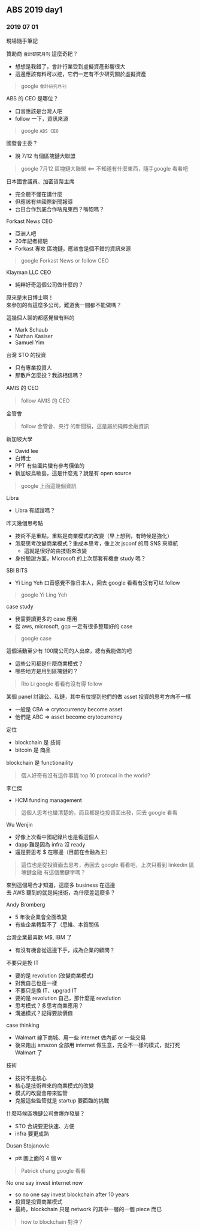 ## ABS 2019 day1
### 2019 07 01

現場隨手筆記

贊助商 `會計研究月刊` 這麼奇耙？
- 想想是我錯了，會計行業受到虛擬資產影響很大
- 這邊應該有料可以挖，它們一定有不少研究關於虛擬資產

> google `會計研究月刊`

ABS 的 CEO 是哪位？
- 口音應該是台灣人吧
- follow 一下，資訊來源

> google `ABS CEO`

國發會主委？
- 說 7/12 有個區塊鏈大聯盟

> google 7月12 區塊鏈大聯盟 <== 不知道有什麼東西，隨手google 看看吧

日本國會議員、加密貨幣主席
- 完全聽不懂在講什麼
- 但應該有些國際新聞報導
- 台日合作到底合作啥鬼東西？嘴砲嗎？

Forkast News CEO
- 亞洲人吧
- 20年記者經驗
- Forkast 專攻 區塊鏈，應該會是個不錯的資訊來源

> google Forkast News or follow CEO

Klayman LLC CEO
- 純粹好奇這個公司做什麼的？

原來是末日博士啊！  
來參加的有這麼多公司，難道我一間都不能做嗎？  

這幾個人聊的都感覺蠻有料的
- Mark Schaub
- Nathan Kasiser
- Samuel Yim

台灣 STO 的投資
- 只有專業投資人
- 那散戶怎麼投？我該相信嗎？

AMIS 的 CEO
> follow AMIS 的 CEO

金管會
> follow 金管會、央行 的新聞稿，這是屬於純粹金融資訊

新加坡大學
- David lee
- 白博士
- PPT 有些圖片蠻有參考價值的
- 新加坡烏敏島，這是什麼鬼？說是有 open source

> google 上面這幾個資訊


Libra
- Libra 有認證嗎？

昨天幾個思考點
- 技術不是重點，重點是商業模式的改變（早上想到，有時候是強化）
- 怎麼思考改變商業模式？重成本思考，像上次 jsconf 的用 SNS 來導航
  - 這就是很好的由技術來改變
- 身份驗證方面，Microsoft 的上次那套有機會 study 嗎？

SBI BITS
- Yi Ling Yeh 口音感覺不像日本人，回去 google 看看有沒有可以 follow

> google Yi Ling Yeh

case study
- 我需要讀更多的 case 應用
- 從 aws, microsoft, gcp 一定有很多整理好的 case

> google case

這個活動至少有 100間公司的人出席，總有我能做的吧
- 這些公司都是什麼商業模式？
- 哪些地方是用到區塊鏈的？

> Rio Li google 看看有沒有得 follow

某個 panel 討論公、私鏈，其中有位提到他們的做 asset 投資的思考方向不一樣
- 一般是 CBA => crytocurrency become asset
- 他們是 ABC => asset become crytocurrency

定位
- blockchain 是 技術
- bitcoin 是 商品

blockchain 是 functionaility

> 個人好奇有沒有這件事情 top 10 protocal in the world?

李仁傑
- HCM funding management

> 這個人思考也蠻清楚的，而且都是從投資面出發，回去 google 看看

Wu Wenjin
- 好像上次看中國紀錄片也是看這個人
- dapp 難是因為 infra 沒 ready
- 還是要思考 $ 在哪邊（目前在金融為主）

> 這位也是從投資面去思考，再回去 google 看看吧，上次只看到 linkedin
> 區塊鏈金融 有這個關鍵字嗎？

來到這個場合才知道，這麼多 business 在這邊  
去 AWS 聽到的就是純技術，為什麼差這麼多？  

Andy Bromberg
- 5 年後企業會全面改變
- 有些企業轉型不了（思維、本質關係

台灣企業最喜歡 M$, IBM 了
- 有沒有機會從這邊下手，成為企業的顧問？

不要只是換 IT
- 要的是 revolution (改變商業模式)
- 對我自己也是一樣
 - 不要只是換 IT、upgrad IT
 - 要的是 revolution 自己，那什麼是 revolution
  - 思考模式？多思考商業應用？
  - 溝通模式？記得要談價值

case thinking
- Walmart 線下商城、用一些 internet 做內部 or 一些交易
- 後來跑出 amazon 全部用 internet 做生意，完全不一樣的模式，就打死 Walmart 了

技術
- 技術不是核心
- 核心是技術帶來的商業模式的改變
- 模式的改變會帶來監管
- 克服這些監管就是 startup 要面臨的挑戰

什麼時候區塊鏈公司會爆炸發展？
- STO 合規要更快速、方便
- infra 要更成熟

Dusan Stojanovic
- ptt 圖上面的 4 個 w

> Patrick chang google 看看

No one say invest internet now
- so no one say invest blockchain after 10 years
- 投資是投資商業模式
- 最終，blockchain 只是 network 的其中一層的一個 piece 而已

> how to blockchain 對沖？


